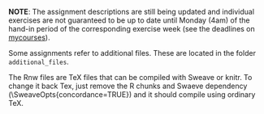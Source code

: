 **NOTE**: The assignment descriptions are still being updated and individual exercises are not guaranteed to be up to date until Monday (4am) of the hand-in period of the corresponding exercise week (see the deadlines on [mycourses](https://mycourses.aalto.fi/course/view.php?id=24401&section=2)).

Some assignments refer to additional files. These are located in the folder `additional_files`.

The Rnw files are TeX files that can be compiled with Sweave or knitr. To change it back Tex, just remove the R chunks and Swaeve dependency (\\SweaveOpts{concordance=TRUE}) and it should compile using ordinary TeX.
